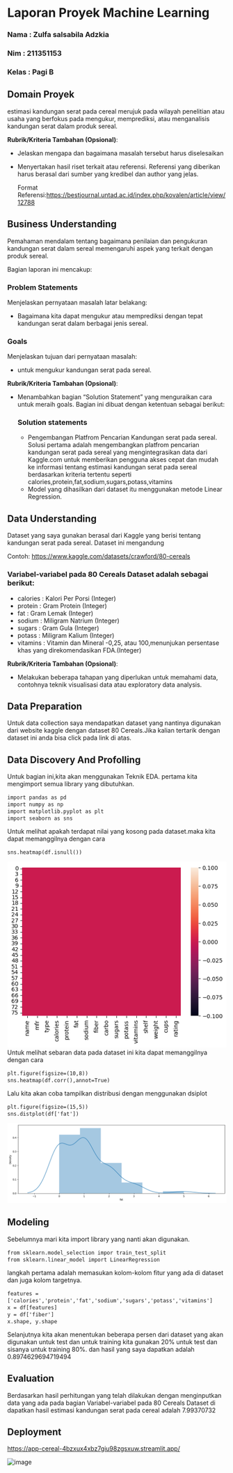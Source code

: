 # Laporan Proyek Machine Learning
### Nama : Zulfa salsabila Adzkia
### Nim : 211351153
### Kelas : Pagi B

## Domain Proyek

 estimasi kandungan serat pada cereal merujuk pada wilayah penelitian atau usaha yang berfokus pada mengukur, memprediksi, atau menganalisis kandungan serat dalam produk sereal. 

**Rubrik/Kriteria Tambahan (Opsional)**:
- Jelaskan mengapa dan bagaimana masalah tersebut harus diselesaikan
- Menyertakan hasil riset terkait atau referensi. Referensi yang diberikan harus berasal dari sumber yang kredibel dan author yang jelas.
  
  Format Referensi:https://bestjournal.untad.ac.id/index.php/kovalen/article/view/12788

## Business Understanding

Pemahaman mendalam tentang bagaimana penilaian dan pengukuran kandungan serat dalam sereal memengaruhi aspek yang terkait dengan produk sereal.

Bagian laporan ini mencakup:

### Problem Statements

Menjelaskan pernyataan masalah latar belakang:
- Bagaimana kita dapat mengukur atau memprediksi dengan tepat kandungan serat dalam berbagai jenis sereal. 

### Goals

Menjelaskan tujuan dari pernyataan masalah:
- untuk mengukur kandungan serat pada sereal.

**Rubrik/Kriteria Tambahan (Opsional)**:
- Menambahkan bagian “Solution Statement” yang menguraikan cara untuk meraih goals. Bagian ini dibuat dengan ketentuan sebagai berikut: 

    ### Solution statements
    - Pengembangan Platfrom Pencarian Kandungan serat pada sereal. Solusi pertama adalah mengembangkan platfrom pencarian kandungan serat pada sereal yang mengintegrasikan data dari Kaggle.com untuk memberikan pengguna akses cepat dan mudah ke informasi tentang estimasi kandungan serat pada sereal berdasarkan kriteria tertentu seperti calories,protein,fat,sodium,sugars,potass,vitamins
    - Model yang dihasilkan dari dataset itu menggunakan metode Linear Regression.
## Data Understanding
Dataset yang saya gunakan berasal dari Kaggle yang berisi tentang kandungan serat pada sereal. Dataset ini mengandung   

Contoh: https://www.kaggle.com/datasets/crawford/80-cereals
 

### Variabel-variabel pada 80 Cereals Dataset adalah sebagai berikut:
- calories : Kalori Per Porsi  (Integer)
- protein : Gram Protein (Integer)
- fat : Gram Lemak (Integer)
- sodium : Miligram Natrium (Integer)
- sugars : Gram Gula (Integer)
- potass : Miligram Kalium (Integer)
- vitamins : Vitamin dan Mineral -0,25, atau 100,menunjukan persentase khas yang direkomendasikan FDA.(Integer)


**Rubrik/Kriteria Tambahan (Opsional)**:
- Melakukan beberapa tahapan yang diperlukan untuk memahami data, contohnya teknik visualisasi data atau exploratory data analysis.

## Data Preparation
Untuk data collection saya mendapatkan dataset yang nantinya digunakan dari website  kaggle dengan dataset 80 Cereals.Jika kalian tertarik dengan dataset ini anda bisa click pada link di atas.
## Data Discovery And Profolling
Untuk bagian ini,kita akan menggunakan Teknik EDA.
pertama kita mengimport semua library yang dibutuhkan.

    import pandas as pd 
    import numpy as np 
    import matplotlib.pyplot as plt 
    import seaborn as sns
Untuk melihat apakah terdapat nilai yang kosong pada dataset.maka kita dapat memanggilnya dengan cara 

    sns.heatmap(df.isnull())
    
    
![](output.png)
Untuk melihat sebaran data pada dataset ini kita dapat memanggilnya dengan cara 

    plt.figure(figsize=(10,8))
    sns.heatmap(df.corr(),annot=True)
    
    
Lalu kita akan coba tampilkan distribusi dengan menggunakan dsiplot

    plt.figure(figsize=(15,5))
    sns.distplot(df['fat'])
    
![](output3.png)
## Modeling
Sebelumnya mari kita import library yang nanti akan digunakan.

    from sklearn.model_selection impor train_test_split
    from sklearn.linear_model import LinearRegression
langkah pertama adalah memasukan kolom-kolom fitur yang ada di dataset dan juga kolom targetnya.

    features = ['calories','protein','fat','sodium','sugars','potass','vitamins']
    x = df[features]
    y = df['fiber']
    x.shape, y.shape
Selanjutnya kita akan menentukan beberapa persen dari dataset yang akan digunakan untuk test dan untuk training kita gunakan 20% untuk test dan sisanya untuk training 80%. dan hasil yang saya dapatkan adalah 0.8974629694719494

## Evaluation
Berdasarkan hasil perhitungan yang telah dilakukan dengan menginputkan data yang ada pada bagian Variabel-variabel pada 80 Cereals Dataset di dapatkan hasil estimasi kandungan serat pada cereal adalah 7.99370732

## Deployment
https://app-cereal-4bzxux4xbz7giu98zgsxuw.streamlit.app/

<img width="434" alt="image" src="https://github.com/Zulfasalsabilaa/streamlit-cereal/assets/147803627/27f24458-d8ae-4b94-a114-3924a0257ff2">
 
